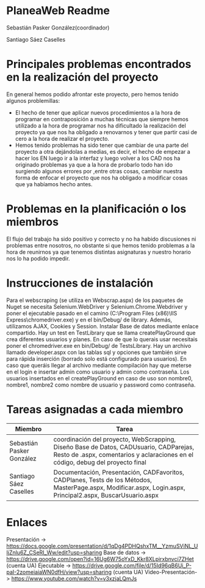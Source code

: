 # PlaneaWeb Readme
Sebastián Pasker González(coordinador)

Santiago Sáez Caselles

# Principales problemas encontrados en la realización del proyecto
En general hemos podido afrontar este proyecto, pero hemos tenido algunos problemillas:
- El hecho de tener que aplicar nuevos procedimientos a la hora de programar en contraposición a muchas técnicas que siempre hemos         utilizado a la hora de programar nos ha dificultado la realización del proyecto ya que nos ha obligado a renovarnos y tener que partir   casi de cero a la hora de realizar el proyecto.
- Hemos tenido problemas ha sido tener que cambiar de una parte del proyecto a otra dejándolas a medias, es decir, el hecho de empezar a   hacer los EN luego ir a la interfaz y luego volver a los CAD nos ha originado problemas ya que a la hora de probarlo todo han ido       surgiendo algunos errores por ,entre otras cosas, cambiar nuestra forma de enfocar el proyecto que nos ha obligado a modificar cosas     que ya habíamos hecho antes.

# Problemas en la planificación o los miembros
El flujo del trabajo ha sido positivo y correcto y no ha habido discusiones ni problemas entre nosotros, no obstante si que hemos tenido problemas a la hora de reunirnos ya que tenemos distintas asignaturas y nuestro horario nos lo ha podido impedir.

# Instrucciones de instalación

Para el webscraping (se utiliza en Webscrap.aspx) de los paquetes de Nuget se necesita Selenium.WebDriver y Selenium.Chrome.Webdriver y poner el ejecutable 
pasado en el camino (C:\Program Files (x86)\IIS Express\chromedriver.exe) y en el bin/Debug/ de library. Además, utilizamos AJAX, Cookies y Session. Instalar Base de datos mediante enlace compartido.
Hay un test en TestLibrary que se llama createPlayGround que crea diferentes usuarios y planes. En caso de que lo querais usar necesitais poner el chromedriver.exe en bin/Debug/ de TestsLibrary.
Hay un archivo llamado developer.aspx con las tablas sql y opciones que también sirve para rápida inserción (borrado solo está configurado para usuarios). En caso que 
queráis llegar al archivo mediante compilación hay que meterse en el login e insertar admin como usuario y admin como contraseña. Los usuarios insertados en el createPlayGround en caso de uso
son nombre0, nombre1, nombre2 como nombre de usuario y password como contraseña.

# Tareas asignadas a cada miembro
| Miembro | Tarea |
| -- | -- |
| Sebastián Pasker González | coordinación del proyecto, WebScrapping, Diseño Base de Datos, CADUsuario, CADParejas, Resto de .aspx, comentarios y aclaraciones en el código, debug del proyecto final |
| Santiago Sáez Caselles | Documentación, Presentación, CADFavoritos, CADPlanes, Tests de los Métodos, MasterPage.aspx, Modificar.aspx, Login.aspx, Principal2.aspx, BuscarUsuario.aspx |

# Enlaces
Presentación -> https://docs.google.com/presentation/d/1qDg4PDHQshxTM__YzmuSViNL_UIjZnlu6Z_CSeRI_Ww/edit?usp=sharing
Base de datos -> https://drive.google.com/open?id=16Ug6W75oYxD_Kkr8XLpirxbnvci7ZHet (cuenta UA)
Ejecutable -> https://drive.google.com/file/d/15Id96qB6Ui_P-paI-2zomeiaiaWN0dfH/view?usp=sharing (cuenta UA)
Video-Presentación-> https://www.youtube.com/watch?v=v3xzjaLQmJs
